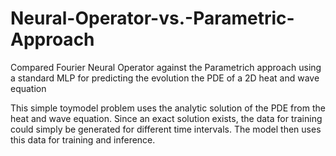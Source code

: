 # Neural-Operator-vs.-Parametric-Approach
Compared Fourier Neural Operator against the Parametrich approach using a standard MLP for predicting the evolution the PDE of a 2D heat and wave equation

This simple toymodel problem uses the analytic solution of the PDE from the heat and wave equation. Since an exact solution exists, the data for training could simply be generated for different time intervals. The model then uses this data for training and inference. 

